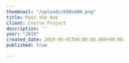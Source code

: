 ```yaml
---
thumbnail: "/uploads/600x400.png"
title: Pass the Aux
client: Course Project
description: ''
year: "2019"
created_date: 2019-05-01T04:00:00.000+00:00
published: true

---
```

